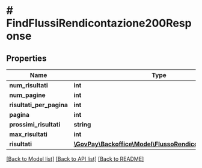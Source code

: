 # # FindFlussiRendicontazione200Response

## Properties

Name | Type | Description | Notes
------------ | ------------- | ------------- | -------------
**num_risultati** | **int** |  | [optional]
**num_pagine** | **int** |  | [optional]
**risultati_per_pagina** | **int** |  | [optional]
**pagina** | **int** |  | [optional]
**prossimi_risultati** | **string** |  | [optional]
**max_risultati** | **int** |  | [optional]
**risultati** | [**\GovPay\Backoffice\Model\FlussoRendicontazioneIndex[]**](FlussoRendicontazioneIndex.md) |  |

[[Back to Model list]](../../README.md#models) [[Back to API list]](../../README.md#endpoints) [[Back to README]](../../README.md)
